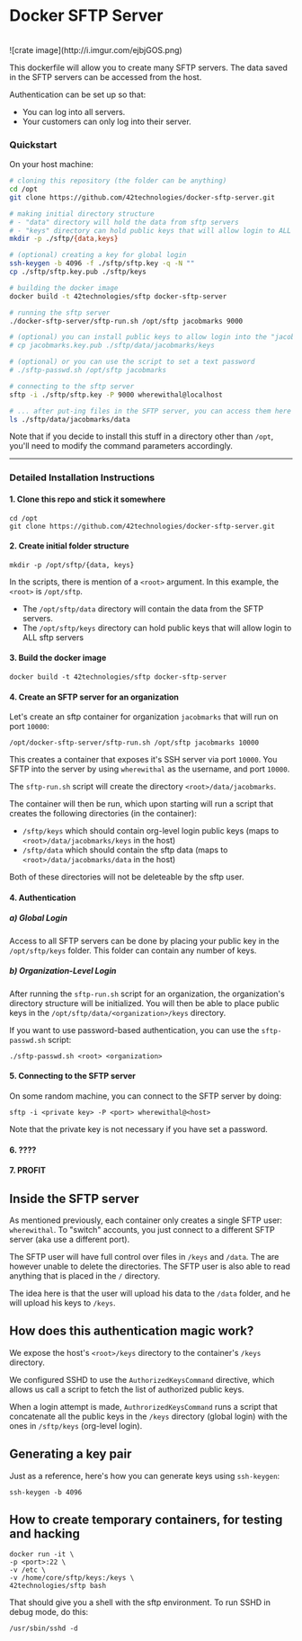 
# Docker SFTP Server

<br>
![crate image](http://i.imgur.com/ejbjGOS.png)
<br> 

This dockerfile will allow you to create many SFTP servers. The data saved in the SFTP servers can be accessed from the host.

Authentication can be set up so that:

- You can log into all servers.
- Your customers can only log into their server.




### Quickstart

On your host machine:

```bash
# cloning this repository (the folder can be anything)
cd /opt
git clone https://github.com/42technologies/docker-sftp-server.git

# making initial directory structure
# - "data" directory will hold the data from sftp servers
# - "keys" directory can hold public keys that will allow login to ALL sftp servers
mkdir -p ./sftp/{data,keys}

# (optional) creating a key for global login
ssh-keygen -b 4096 -f ./sftp/sftp.key -q -N ""
cp ./sftp/sftp.key.pub ./sftp/keys

# building the docker image
docker build -t 42technologies/sftp docker-sftp-server

# running the sftp server
./docker-sftp-server/sftp-run.sh /opt/sftp jacobmarks 9000

# (optional) you can install public keys to allow login into the "jacobmarks" container
# cp jacobmarks.key.pub ./sftp/data/jacobmarks/keys

# (optional) or you can use the script to set a text password
# ./sftp-passwd.sh /opt/sftp jacobmarks

# connecting to the sftp server
sftp -i ./sftp/sftp.key -P 9000 wherewithal@localhost

# ... after put-ing files in the SFTP server, you can access them here
ls ./sftp/data/jacobmarks/data
```

Note that if you decide to install this stuff in a directory other than
`/opt`, you'll need to modify the command parameters accordingly.

---

### Detailed Installation Instructions

#### 1. Clone this repo and stick it somewhere

```
cd /opt
git clone https://github.com/42technologies/docker-sftp-server.git
```

#### 2. Create initial folder structure

```
mkdir -p /opt/sftp/{data, keys}
```

In the scripts, there is mention of a `<root>` argument. In this example, the `<root>` is `/opt/sftp`.

- The `/opt/sftp/data` directory will contain the data from the SFTP servers.
- The `/opt/sftp/keys` directory can hold public keys that will allow login to ALL sftp servers


#### 3. Build the docker image

```
docker build -t 42technologies/sftp docker-sftp-server
```


#### 4. Create an SFTP server for an organization 

Let's create an sftp container for organization `jacobmarks` that will run on port `10000`:

```
/opt/docker-sftp-server/sftp-run.sh /opt/sftp jacobmarks 10000
```

This creates a container that exposes it's SSH server via port `10000`. You
SFTP into the server by using `wherewithal` as the username, and port `10000`.

The `sftp-run.sh` script will create the directory `<root>/data/jacobmarks`.

The container will then be run, which upon starting will run a script that creates
the following directories (in the container):

- `/sftp/keys` which should contain org-level login public keys (maps to `<root>/data/jacobmarks/keys` in the host)
- `/sftp/data` which should contain the sftp data (maps to `<root>/data/jacobmarks/data` in the host)

Both of these directories will not be deleteable by the sftp user. 


#### 4. Authentication

##### a) Global Login

Access to all SFTP servers can be done by placing your public key in the `/opt/sftp/keys` folder.
This folder can contain any number of keys.

##### b) Organization-Level Login

After running the `sftp-run.sh` script for an organization, the organization's directory structure
will be initialized. You will then be able to place public keys in the `/opt/sftp/data/<organization>/keys`
directory.

If you want to use password-based authentication, you can use the `sftp-passwd.sh` script:

```
./sftp-passwd.sh <root> <organization>
```

#### 5. Connecting to the SFTP server

On some random machine, you can connect to the SFTP server by doing:

```
sftp -i <private key> -P <port> wherewithal@<host>
```

Note that the private key is not necessary if you have set a password.

#### 6. ????

#### 7. PROFIT


## Inside the SFTP server

As mentioned previously, each container only creates a single SFTP user: `wherewithal`. To "switch" accounts,
you just connect to a different SFTP server (aka use a different port).

The SFTP user will have full control over files in `/keys` and `/data`. The are however unable to delete
the directories. The SFTP user is also able to read anything that is placed in the `/` directory.

The idea here is that the user will upload his data to the `/data` folder, and he will upload his keys
to `/keys`.


## How does this authentication magic work?

We expose the host's `<root>/keys` directory to the container's `/keys` directory.

We configured SSHD to use the `AuthorizedKeysCommand` directive, which allows us call a script
to fetch the list of authorized public keys.

When a login attempt is made, `AuthrorizedKeysCommand` runs a script that concatenate all the public
keys in the `/keys` directory (global login) with the ones in `/sftp/keys` (org-level login). 



## Generating a key pair

Just as a reference, here's how you can generate keys using `ssh-keygen`:

```
ssh-keygen -b 4096
```


## How to create temporary containers, for testing and hacking

```
docker run -it \
-p <port>:22 \
-v /etc \
-v /home/core/sftp/keys:/keys \
42technologies/sftp bash
```

That should give you a shell with the sftp environment. To run SSHD in debug mode, do this:

```
/usr/sbin/sshd -d
```





